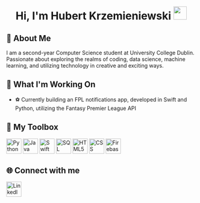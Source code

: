 <h1 align="center">Hi, I'm Hubert Krzemieniewski <img src="https://media.giphy.com/media/hvRJCLFzcasrR4ia7z/giphy.gif" width="35"></h1>

## 🤔 About Me
I am a second-year Computer Science student at University College Dublin. <br>
Passionate about exploring the realms of coding, data science, machine learning, and utilizing technology in creative and exciting ways.

## 💼 What I'm Working On
- ⚽️ Currently building an FPL notifications app, developed in Swift and Python, utilizing the Fantasy Premier League API

## 🧰 My Toolbox
<div>
  <img src="https://cdn.jsdelivr.net/gh/devicons/devicon/icons/python/python-original.svg" width="40" height="40" alt="Python">
  <img src="https://cdn.jsdelivr.net/gh/devicons/devicon/icons/java/java-original.svg" width="40" height="40" alt="Java">
  <img src="https://cdn.jsdelivr.net/gh/devicons/devicon/icons/swift/swift-original.svg" width="40" height="40" alt="Swift">
  <img src="https://cdn.jsdelivr.net/gh/devicons/devicon/icons/mysql/mysql-original.svg" width="40" height="40" alt="SQL">
  <img src="https://cdn.jsdelivr.net/gh/devicons/devicon/icons/html5/html5-original.svg" width="40" height="40" alt="HTML5">
  <img src="https://cdn.jsdelivr.net/gh/devicons/devicon/icons/css3/css3-original.svg" width="40" height="40" alt="CSS"> 
  <img src="https://cdn.jsdelivr.net/gh/devicons/devicon/icons/firebase/firebase-plain.svg" width="40" height="40" alt="Firebase">
</div>

## 🌐 Connect with me
<a href="https://www.linkedin.com/in/hubert-krzemieniewski" target="_blank" rel="noopener noreferrer">
  <img src="https://cdn-icons-png.flaticon.com/512/174/174857.png" alt="LinkedIn" width="40" height="40">
</a>

<!--
**hubert-krzem/hubert-krzem** is a ✨ _special_ ✨ repository because its `README.md` (this file) appears on your GitHub profile.

Here are some ideas to get you started:

- 🔭 I’m currently working on ...
- 🌱 I’m currently learning ...
- 👯 I’m looking to collaborate on ...
- 🤔 I’m looking for help with ...
- 💬 Ask me about ...
- 📫 How to reach me: ...
- 😄 Pronouns: ...
- ⚡ Fun fact: ...
-->

